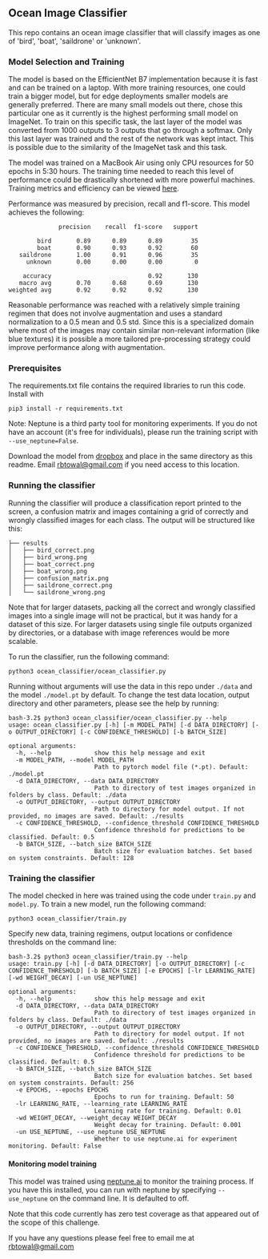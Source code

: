 ## Ocean Image Classifier

This repo contains an ocean image classifier that will classify images as one of 'bird', 'boat', 'saildrone' or 'unknown'.

### Model Selection and Training

The model is based on the EfficientNet B7 implementation because it is fast and can be trained on a laptop.
With more training resources, one could train a bigger model, but for edge deployments smaller
models are generally preferred. There are many small models out there, chose this particular
one as it currently is the highest performing small model on ImageNet. To train on this specific
task, the last layer of the model was converted from 1000 outputs to 3 outputs that go through a softmax.
Only this last layer was trained and the rest of the network was kept intact. This is possible due to the
similarity of the ImageNet task and this task.

The model was trained on a MacBook Air using only CPU resources for 50 epochs in 5:30 hours. The training time
needed to reach this level of performance could be drastically shortened with more powerful machines. Training
metrics and efficiency can be viewed [here](https://app.neptune.ai/rbtowal/saildrone/e/SAIL-109).

Performance was measured by precision, recall and f1-score. This model achieves the following:

```
              precision    recall  f1-score   support

        bird       0.89      0.89      0.89        35
        boat       0.90      0.93      0.92        60
   saildrone       1.00      0.91      0.96        35
     unknown       0.00      0.00      0.00         0

    accuracy                           0.92       130
   macro avg       0.70      0.68      0.69       130
weighted avg       0.92      0.92      0.92       130
```

Reasonable performance was reached with a relatively simple training regimen that does not involve
augmentation and uses a standard normalization to a 0.5 mean and 0.5 std. Since this is a specialized
domain where most of the images may contain similar non-relevant information (like blue textures)
it is possible a more tailored pre-processing strategy could improve performance along with augmentation.

### Prerequisites

The requirements.txt file contains the required libraries to run this code. Install with

```buildoutcfg
pip3 install -r requirements.txt
```

Note: Neptune is a third party tool for monitoring experiments. If you do not have an account (it's free for individuals), please run the training script with `--use_neptune=False`.

Download the model from [dropbox](https://www.dropbox.com/s/w36i68z1j6aogr0/model.pt?dl=0) and place in the same directory as this readme. Email rbtowal@gmail.com if you need access to this location.

### Running the classifier

Running the classifier will produce a classification report printed to the screen, a confusion matrix and images
containing a grid of correctly and wrongly classified images for each class. The output will be structured like this:

```
├── results
│   ├── bird_correct.png
│   ├── bird_wrong.png
│   ├── boat_correct.png
│   ├── boat_wrong.png
│   ├── confusion_matrix.png
│   ├── saildrone_correct.png
│   └── saildrone_wrong.png
```
Note that for larger datasets, packing all the correct and wrongly classified images into a single image will not
be practical, but it was handy for a dataset of this size. For larger datasets
using single file outputs organized by directories, or a database with image references
would be more scalable.

To run the classifier, run the following command:

```buildoutcfg
python3 ocean_classifier/ocean_classifier.py
```

Running without arguments will use the data in this repo under `./data` and the model `./model.pt` by default.
To change the test data location, output directory and other parameters, please see the help by running:

```buildoutcfg
bash-3.2$ python3 ocean_classifier/ocean_classifier.py --help
usage: ocean_classifier.py [-h] [-m MODEL_PATH] [-d DATA_DIRECTORY] [-o OUTPUT_DIRECTORY] [-c CONFIDENCE_THRESHOLD] [-b BATCH_SIZE]

optional arguments:
  -h, --help            show this help message and exit
  -m MODEL_PATH, --model MODEL_PATH
                        Path to pytorch model file (*.pt). Default: ./model.pt
  -d DATA_DIRECTORY, --data DATA_DIRECTORY
                        Path to directory of test images organized in folders by class. Default: ./data
  -o OUTPUT_DIRECTORY, --output OUTPUT_DIRECTORY
                        Path to directory for model output. If not provided, no images are saved. Default: ./results
  -c CONFIDENCE_THRESHOLD, --confidence_threshold CONFIDENCE_THRESHOLD
                        Confidence threshold for predictions to be classified. Default: 0.5
  -b BATCH_SIZE, --batch_size BATCH_SIZE
                        Batch size for evaluation batches. Set based on system constraints. Default: 128
```

### Training the classifier

The model checked in here was trained using the code under `train.py` and  `model.py`. To train a new model, 
run the following command:

```buildoutcfg
python3 ocean_classifier/train.py
```

Specify new data, training regimens, output locations or confidence thresholds on the command line:

```buildoutcfg
bash-3.2$ python3 ocean_classifier/train.py --help
usage: train.py [-h] [-d DATA_DIRECTORY] [-o OUTPUT_DIRECTORY] [-c CONFIDENCE_THRESHOLD] [-b BATCH_SIZE] [-e EPOCHS] [-lr LEARNING_RATE] [-wd WEIGHT_DECAY] [-un USE_NEPTUNE]

optional arguments:
  -h, --help            show this help message and exit
  -d DATA_DIRECTORY, --data DATA_DIRECTORY
                        Path to directory of test images organized in folders by class. Default: ./data
  -o OUTPUT_DIRECTORY, --output OUTPUT_DIRECTORY
                        Path to directory for model output. If not provided, no images are saved. Default: ./results
  -c CONFIDENCE_THRESHOLD, --confidence_threshold CONFIDENCE_THRESHOLD
                        Confidence threshold for predictions to be classified. Default: 0.5
  -b BATCH_SIZE, --batch_size BATCH_SIZE
                        Batch size for evaluation batches. Set based on system constraints. Default: 256
  -e EPOCHS, --epochs EPOCHS
                        Epochs to run for training. Default: 50
  -lr LEARNING_RATE, --learning_rate LEARNING_RATE
                        Learning rate for training. Default: 0.01
  -wd WEIGHT_DECAY, --weight_decay WEIGHT_DECAY
                        Weight decay for training. Default: 0.001
  -un USE_NEPTUNE, --use_neptune USE_NEPTUNE
                        Whether to use neptune.ai for experiment monitoring. Default: False
```

#### Monitoring model training

This model was trained using [neptune.ai](https://neptune.ai/) to monitor the training process. If you have 
this installed, you can run with neptune by specifying `--use_neptune` on the command line. It is 
defaulted to off.

Note that this code currently has zero test coverage as that appeared out of the scope of this challenge.

If you have any questions please feel free to email me at rbtowal@gmail.com
